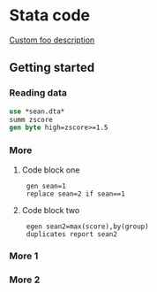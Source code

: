 # Stata code

[Custom foo description](#more-2)

## Getting started

### Reading data

```stata
use *sean.dta*
summ zscore
gen byte high=zscore>=1.5
```

### More

1. Code block one

        gen sean=1
        replace sean=2 if sean==1

2. Code block two

        egen sean2=max(score),by(group)
        duplicates report sean2


### More 1

### More 2